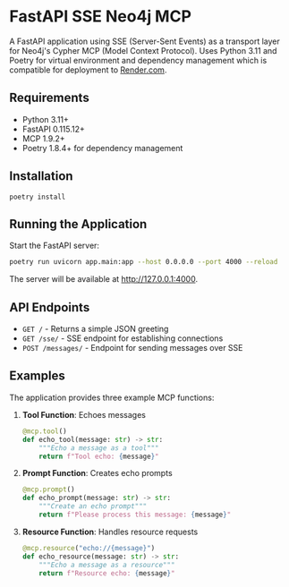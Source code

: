 # FastAPI SSE Neo4j MCP

A FastAPI application using SSE (Server-Sent Events) as a transport layer for Neo4j's Cypher MCP (Model Context Protocol). Uses Python 3.11 and Poetry for virtual environment and dependency management which is compatible for deployment to [Render.com](https://render.com/).

## Requirements

- Python 3.11+
- FastAPI 0.115.12+
- MCP 1.9.2+
- Poetry 1.8.4+ for dependency management

## Installation
```
poetry install
```
## Running the Application

Start the FastAPI server:

```bash
poetry run uvicorn app.main:app --host 0.0.0.0 --port 4000 --reload
```

The server will be available at http://127.0.0.1:4000.

## API Endpoints

- `GET /` - Returns a simple JSON greeting
- `GET /sse/` - SSE endpoint for establishing connections
- `POST /messages/` - Endpoint for sending messages over SSE

## Examples

The application provides three example MCP functions:

1. **Tool Function**: Echoes messages
   ```python
   @mcp.tool()
   def echo_tool(message: str) -> str:
       """Echo a message as a tool"""
       return f"Tool echo: {message}"
   ```

2. **Prompt Function**: Creates echo prompts
   ```python
   @mcp.prompt()
   def echo_prompt(message: str) -> str:
       """Create an echo prompt"""
       return f"Please process this message: {message}"
   ```

3. **Resource Function**: Handles resource requests
   ```python
   @mcp.resource("echo://{message}")
   def echo_resource(message: str) -> str:
       """Echo a message as a resource"""
       return f"Resource echo: {message}"
   ```